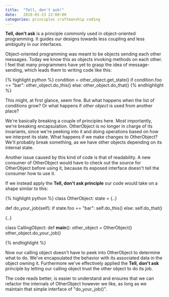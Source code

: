 ```yaml
---
title:  "Tell, don't ask!"
date:   2016-03-23 22:00:00
categories: principles craftmanship coding
---
```


**Tell, don't ask** is a principle commonly used in object-oriented programming. It guides our designs towards less coupling and 
less ambiguity in our interfaces.

Object-oriented programming was meant to be objects sending each other messages. Today we know this as objects invoking methods on each
other. I feel that many programmers have yet to grasp the idea of message-sending, which leads them to writing code like this:

{% highlight python %}
condition = other_object.get_state()
if condition.foo == "bar":
  other_object.do_this()
else:
  other_object.do_that()
{% endhighlight %}

This might, at first glance, seem fine. But what happens when the list of conditions grow? Or what happens if _other object_ is used
from another place?

We're basically breaking a couple of principles here. Most importantly, we're breaking encapsulation. OtherObject is no longer in charge
of its invariants, since we're peeking into it and doing operations based on how we interpret its state. What happens if we make changes
to OtherObject? We'll probably break something, as we have other objects depending on its internal state.

Another issue caused by this kind of code is that of readability. A new consumer of OtherObject would have to check out the source for
OtherObject before using it, because its exposed interface doesn't tell the consumer how to use it.

If we instead apply the **Tell, don't ask principle** our code would take on a shape similar to this:

{% highlight python %}
class OtherObject:
  state = {..}
  
  def do_your_job(self):
    if state.foo == "bar":
      self.do_this()
    else:
      self.do_that()
  
  {..}
  
class CallingObject:
  def __main__():
    other_object = OtherObject()
    other_object.do_your_job()
    
{% endhighlight %}

Now our calling object doesn't have to peek into OtherObject to determine what to do. We've encapsulated the behavior with its associated
data in the object owning it. Furthermore we've effectively applied the **Tell, don't ask** principle by letting our calling object
trust the other object to do its job.

The code reads better, is easier to understand and ensures that we can refactor the internals of OtherObject however we like, as long
as we maintain that simple interface of "do_your_job()".

